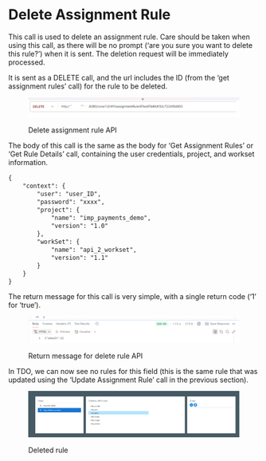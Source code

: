 # Delete Assignment Rule

This call is used to delete an assignment rule.  Care should be taken when using this call, as there will be no prompt (‘are you sure you want to delete this rule?’) when it is sent.  The deletion request will be immediately processed.

&#x20;

It is sent as a DELETE call, and the url includes the ID (from the ‘get assignment rules’ call) for the rule to be deleted.

<figure><img src="../../../../../.gitbook/assets/image (20) (1).png" alt=""><figcaption><p>Delete assignment rule API</p></figcaption></figure>

The body of this call is the same as the body for ‘Get Assignment Rules’ or ‘Get Rule Details’ call, containing the user credentials, project, and workset information.

&#x20;

```
{
    "context": {
        "user": "user_ID",
        "password": "xxxx",
        "project": {
            "name": "imp_payments_demo",
            "version": "1.0"
        },
        "workSet": {
            "name": "api_2_workset",
            "version": "1.1"
        }
    }
}
```

&#x20;

The return message for this call is very simple, with a single return code (‘1’ for ‘true’).

<figure><img src="../../../../../.gitbook/assets/image (21) (1).png" alt=""><figcaption><p>Return message for delete rule API</p></figcaption></figure>

In TDO, we can now see no rules for this field (this is the same rule that was updated using the ‘Update Assignment Rule’ call in the previous section).

<figure><img src="../../../../../.gitbook/assets/image (22) (1).png" alt=""><figcaption><p>Deleted rule</p></figcaption></figure>
